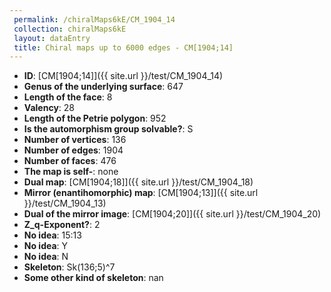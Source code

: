 ```yaml
--- 
 permalink: /chiralMaps6kE/CM_1904_14 
 collection: chiralMaps6kE
 layout: dataEntry
 title: Chiral maps up to 6000 edges - CM[1904;14]
---
```


- **ID**: [CM[1904;14]]({{ site.url }}/test/CM_1904_14)
- **Genus of the underlying surface**: 647
- **Length of the face**: 8
- **Valency**: 28
- **Length of the Petrie polygon**: 952
- **Is the automorphism group solvable?**: S
- **Number of vertices**: 136
- **Number of edges**: 1904
- **Number of faces**: 476
- **The map is self-**: none
- **Dual map**: [CM[1904;18]]({{ site.url }}/test/CM_1904_18)
- **Mirror (enantihomorphic) map**: [CM[1904;13]]({{ site.url }}/test/CM_1904_13)
- **Dual of the mirror image**: [CM[1904;20]]({{ site.url }}/test/CM_1904_20)
- **Z_q-Exponent?**: 2
- **No idea**:  15:13
- **No idea**: Y
- **No idea**: N
- **Skeleton**: Sk(136;5)^7
- **Some other kind of skeleton**: nan
